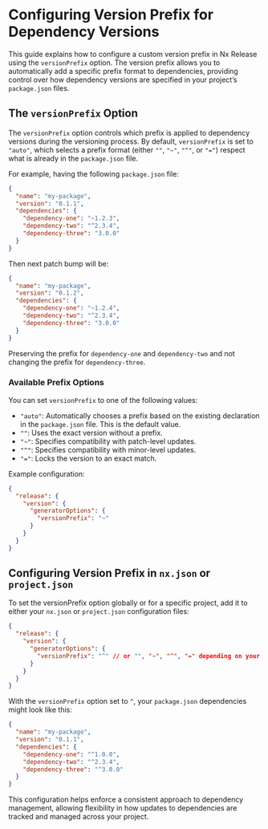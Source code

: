 # Configuring Version Prefix for Dependency Versions

This guide explains how to configure a custom version prefix in Nx Release using the `versionPrefix` option. The version prefix allows you to automatically add a specific prefix format to dependencies, providing control over how dependency versions are specified in your project’s `package.json` files.

## The `versionPrefix` Option

The `versionPrefix` option controls which prefix is applied to dependency versions during the versioning process. By default, `versionPrefix` is set to `"auto"`, which selects a prefix format (either `""`, `"~"`, `"^"`, or `"="`) respect what is already in the `package.json` file.

For example, having the following `package.json` file:

```json
{
  "name": "my-package",
  "version": "0.1.1",
  "dependencies": {
    "dependency-one": "~1.2.3",
    "dependency-two": "^2.3.4",
    "dependency-three": "3.0.0"
  }
}
```

Then next patch bump will be:

```json
{
  "name": "my-package",
  "version": "0.1.2",
  "dependencies": {
    "dependency-one": "~1.2.4",
    "dependency-two": "^2.3.4",
    "dependency-three": "3.0.0"
  }
}
```

Preserving the prefix for `dependency-one` and `dependency-two` and not changing the prefix for `dependency-three`.

### Available Prefix Options

You can set `versionPrefix` to one of the following values:

- `"auto"`: Automatically chooses a prefix based on the existing declaration in the `package.json` file. This is the default value.
- `""`: Uses the exact version without a prefix.
- `"~"`: Specifies compatibility with patch-level updates.
- `"^"`: Specifies compatibility with minor-level updates.
- `"="`: Locks the version to an exact match.

Example configuration:

```json
{
  "release": {
    "version": {
      "generatorOptions": {
        "versionPrefix": "~"
      }
    }
  }
}
```

## Configuring Version Prefix in `nx.json` or `project.json`

To set the versionPrefix option globally or for a specific project, add it to either your `nx.json` or `project.json` configuration files:

```json
{
  "release": {
    "version": {
      "generatorOptions": {
        "versionPrefix": "^" // or "", "~", "^", "=" depending on your preference
      }
    }
  }
}
```

With the `versionPrefix` option set to `^`, your `package.json` dependencies might look like this:

```json
{
  "name": "my-package",
  "version": "0.1.1",
  "dependencies": {
    "dependency-one": "^1.0.0",
    "dependency-two": "^2.3.4",
    "dependency-three": "^3.0.0"
  }
}
```

This configuration helps enforce a consistent approach to dependency management, allowing flexibility in how updates to dependencies are tracked and managed across your project.
